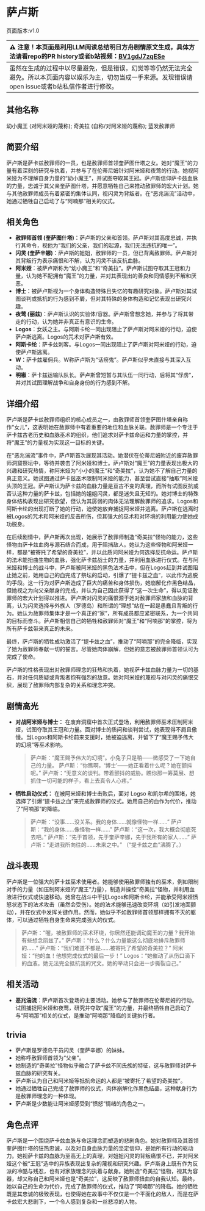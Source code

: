 # 萨卢斯
页面版本:v1.0
 

| :warning: 注意！本页面是利用LLM阅读总结明日方舟剧情原文生成，具体方法请看repo的PR history或者b站视频：[BV1gdJ7zqESe](https://www.bilibili.com/video/BV1gdJ7zqESe/)         |
|:----------------------------|
| 虽然在生成的过程中以尽量避免，但是错误，幻觉等等仍然无法完全避免。所以本页面内容以娱乐为主，切勿当成一手来源。发现错误请open issue或者b站私信作者进行修改。|



## 其他名称
幼小魔王 (对阿米娅的蔑称); 奇美拉 (自称/对阿米娅的蔑称); 蓝发赦罪师
## 简要介绍
萨卢斯是萨卡兹赦罪师的一员，也是赦罪师首领奎萨图什塔之女。她对“魔王”的力量有着深刻的研究与执着，并参与了在伦蒂尼姆针对阿米娅和夜莺的行动。她视阿米娅为不理解自身力量的“幼小魔王”，并试图夺取其王冠。萨卢斯信仰萨卡兹血脉的力量，忠诚于其父亲奎萨图什塔，并愿意牺牲自己来推动赦罪师的宏大计划。她与其他赦罪师成员有着紧密的集体认同，视闪灵为背叛者。在“恶兆湍流”活动中，她通过牺牲自己启动了与“阿喃那”相关的仪式。
## 相关角色
-   **赦罪师首领 (奎萨图什塔)**：萨卢斯的父亲和首领。萨卢斯对其高度忠诚，并执行其命令，视他为“我们的父亲，我们的起源，我们无法违抗的唯一”。
-   **闪灵 (奎萨辛娜)**：萨卢斯的姐姐，赦罪师的一员，但已背离赦罪师。萨卢斯对其背叛行为表示痛恨和不解，认为闪灵不该反抗血脉。
-   **阿米娅**：被萨卢斯称为“幼小魔王”和“奇美拉”。萨卢斯试图夺取其王冠和力量，认为她不配拥有“魔王”的力量，并对其表现出的善良和同情感到不解和厌恶。
-   **博士**：被萨卢斯视为一个身体构造特殊且失忆的有趣研究对象。萨卢斯对其试图谈判或抵抗的行为感到不屑，但对其特殊的身体构造和记忆表现出研究兴趣。
-   **夜莺 (丽兹)**：萨卢斯认识的实验体/容器。萨卢斯曾想念她，并参与了将其带走的行动，认为她并非真正有意识的生命。
-   **Logos**：女妖之主。与阿斯卡纶一同出现阻止了萨卢斯对阿米娅的行动，迫使萨卢斯逃离。Logos的咒术对萨卢斯有效。
-   **阿斯卡纶**：萨卡兹刺客。与Logos一同出现阻止了萨卢斯对阿米娅的行动，迫使萨卢斯逃离。
-   **W**：萨卡兹雇佣兵。W称萨卢斯为“话痨鬼”。萨卢斯似乎未直接与其深入互动。
-   **明椒**：萨卡兹运输队队长。萨卢斯曾短暂与其队伍一同行动，后将其“俘虏”，并对其试图理解战争和自身身份的行为感到不解。
## 详细介绍
萨卢斯是萨卡兹赦罪师组织的核心成员之一，由赦罪师首领奎萨图什塔亲自称作“女儿”，这表明她在赦罪师中有着重要的地位和血脉关联。赦罪师是一个专注于萨卡兹古老历史和血脉巫术的组织，他们追求对萨卡兹命运和力量的掌控，并将“魔王”的力量视为实现这一目标的关键。

在“恶兆湍流”事件中，萨卢斯首次展现其活动。她潜伏在伦蒂尼姆附近的废弃赦罪师洞窟祭坛中，等待并袭击了阿米娅和博士。萨卢斯对“魔王”的力量表现出极大的兴趣和研究热情，称阿米娅为“小小的魔王”和“奇美拉”，认为她不了解自己力量的真正意义。她试图通过萨卡兹巫术限制阿米娅的能力，甚至尝试直接“抽取”阿米娅头顶的王冠。萨卢斯认为萨卡兹的血脉力量是亘古不变的真理，而所有试图反抗或否认这种力量的萨卡兹，包括她的姐姐闪灵，都是迷失且无知的。她对博士的特殊身体结构表现出研究欲望，但认为其孱弱的肉体无法理解赦罪师的追求。Logos和阿斯卡纶的出现打断了她的行动，迫使她放弃捕捉阿米娅并逃离。萨卢斯在逃离时被Logos的咒术和阿米娅的反击所伤，但其强大的巫术和对环境的利用能力使她成功脱身。

在后续剧情中，萨卢斯再次出现，她展示了赦罪师制造“奇美拉”怪物的能力，这些怪物由萨卡兹血肉与源石结合而成，用于阻挡敌人。她认为这些怪物和阿米娅一样，都是“被寄托了希望的奇美拉”，并以此质问阿米娅为何选择反抗命运。萨卢斯的法术能扭曲生物的血脉，强化萨卡兹战士的力量，并利用血脉进行仪式。在与阿米娅和博士的战斗中，萨卢斯被阿米娅的黑色法术击中，但在Logos赶到并试图阻止她之前，她用自己的血完成了祭坛的启动，引爆了“提卡兹之血”，以此作为逃脱的手段。这一行为对萨卢斯造成了巨大的痛苦和身体损伤，她崩解化作黑色结晶，但她视之为向父亲献身的完成，并认为自己因此获得了“这一次生命”，得以见证赦罪师的宏大计划得以推进。萨卢斯对闪灵的痛恨源于她对赦罪师家族和血脉的背离，认为闪灵选择与外族人（罗德岛）和所谓的“理想”站在一起是愚蠢且背叛的行为。她认为赦罪师集体才是一个真正的“家”，所有成员都应紧密联系，为一个共同的目标而奋斗。萨卢斯相信自己的牺牲和赦罪师对“魔王”和“阿喃那”的掌控，将为所有萨卡兹带来真正的未来。

最终，萨卢斯的牺牲成功激活了“提卡兹之血”，推动了“阿喃那”的完全降临，实现了她为赦罪师奉献一切的誓言。尽管她肉体崩解，但她的意志被赦罪师首领认可为完成了使命。

萨卢斯的性格表现出对赦罪师理念的狂热和执着，她视萨卡兹血脉力量为一切的基石，并对任何质疑或背叛者抱有强烈的敌意。她对阿米娅的蔑视与对闪灵的痛恨交织，展现了赦罪师内部复杂的关系和理念冲突。
## 剧情高光
*   **对战阿米娅与博士：** 在废弃洞窟中首次正式登场，利用赦罪师巫术压制阿米娅，试图夺取其王冠和力量。面对博士的质问和谈判尝试，她表现得不屑且傲慢。当Logos和阿斯卡纶前来支援时，她被迫逃离，并留下了“魔王赐予伟大的幻境”等巫术影响。
    > 萨卢斯：“魔王赐予伟大的幻境”。小兔子只是稍——微感受了一下她自己的力量。
    > 萨卢斯：“你瞧啊，‘博士’——她正看着什么呢？她在颤抖呢。”
    > 萨卢斯：“无意义的谈判。带着颤抖的威胁。瞧你那一筹莫展、想抓住一切可能的样子，看上去真令人心疼。”
*   **牺牲启动仪式：** 在被阿米娅和博士击败后，面对 Logso 和凯尔希的围堵，她选择了引爆“提卡兹之血”来完成赦罪师的仪式。她用自己的血作为代价，推动了“阿喃那”的降临。
    > 萨卢斯：“没事......没关系。我的身体......就像怪物一样......”
    > 萨卢斯：“我的身体......像怪物一样......”
    > 萨卢斯：“这一次，我大概会彻底死去吧。”
    > 萨卢斯：“先于首领，先于奎萨辛娜，先于我所有的家人......”
    > 萨卢斯：“走进我所向往的......未来之中。”
    > （“提卡兹之血”沸腾了。）
## 战斗表现
萨卢斯是一位强大的萨卡兹巫术使用者。她能够使用赦罪师独有的巫术，例如限制对手的力量（如压制阿米娅的“魔王”力量），制造并操控“奇美拉”怪物，并利用血液进行仪式或快速移动。她曾在战斗中干扰Logos和阿斯卡纶，并能承受阿米娅愤怒状态下的法术攻击（虽然会受伤）。她的法术能够迅速改变环境（如引发地面颤动），并在仪式中发挥关键作用。然而，她似乎不如赦罪师首领那样拥有不灭的躯体，可以通过牺牲自身生命来完成强大的仪式。
> 萨卢斯：“喔，被赦罪师的巫术环绕，你居然还能调动魔王的力量？我开始有些想念丽兹了。”
> 萨卢斯：“什么？什么力量能这么彻底地排斥赦罪师的......”
> 萨卢斯：“我们难道不都是......被寄托了希望的奇美拉？”
> 阿米娅：“他的血！他想完成仪式的最后一步！”
> Logos：“她催动了从伤口滴下的血液。她无法完全抵抗我的咒文。她的举动只会进一步撕裂自己。”
## 相关活动
-   **恶兆湍流**：萨卢斯首次登场的主要活动。她参与了赦罪师在伦蒂尼姆的行动，试图捕捉阿米娅和夜莺，研究并夺取“魔王”的力量，并最终牺牲自己启动了与“阿喃那”相关的仪式，是推动“阿喃那”降临的关键执行者。
## trivia
*   萨卢斯是罗德岛干员闪灵（奎萨辛娜）的妹妹。
*   她称呼赦罪师首领为“父亲”。
*   她制造的“奇美拉”怪物似乎融合了萨卡兹不同氏族的特征，这与赦罪师对萨卡兹血脉的研究有关。
*   萨卢斯认为自己和阿米娅等抵抗命运的人都是“被寄托了希望的奇美拉”。
*   她通过牺牲自己完成了赦罪师的仪式，肉体崩解化作黑色结晶，这种献身行为是赦罪师理念的一种体现。
*   萨卢斯是少数能让阿米娅感受到“愤怒”情绪的角色之一。
## 角色点评
萨卢斯是一个围绕萨卡兹血脉与命运理念而塑造的悲剧角色。她对赦罪师及其首领奎萨图什塔的狂热忠诚，以及对自身血脉力量的坚定信仰，是她所有行动的驱动力。她视萨卡兹的血脉为至高无上的真理，对姐姐闪灵的背叛痛恨不已，并对阿米娅这个被“王冠”选中的异族表现出复杂的蔑视和研究兴趣。萨卢斯身上既有作为反派的冷酷与残忍，也有对家族理念的执着与献身。她制造“奇美拉”怪物，视其为容器，却又称自己和阿米娅也是“奇美拉”，这反映了赦罪师扭曲的自我认知。最终，她以自己的生命为代价，完成了赦罪师的仪式，推动了“阿喃那”的降临。她的牺牲既是其忠诚的极致表现，也使得她在故事中不仅仅是一个平面化的敌人，而是在萨卡兹宏大悲剧下，一个令人感到复杂和一丝悲凉的人物。